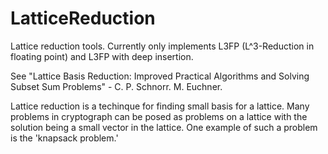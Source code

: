 LatticeReduction
================

Lattice reduction tools.
Currently only implements L3FP (L^3-Reduction in floating point) and L3FP with deep insertion.

See "Lattice Basis Reduction: Improved Practical Algorithms and Solving Subset Sum Problems" - C. P. Schnorr. M. Euchner.

Lattice reduction is a techinque for finding small basis for a lattice. Many problems in cryptograph can be posed as problems on a lattice with the solution being a small vector in the lattice. One example of such a problem is the 'knapsack problem.'

